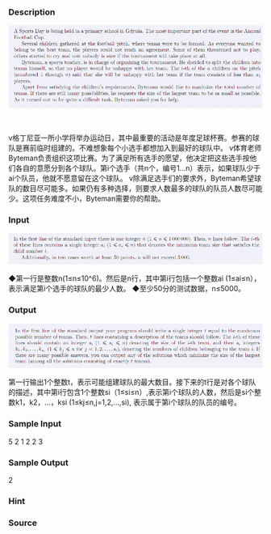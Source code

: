 
### Description
![](/JudgeOnline/upload/201107/d1.jpg)

  

v格丁尼亚一所小学将举办运动日，其中最重要的活动是年度足球杯赛。参赛的球队是赛前临时组建的。不难想象每个小选手都想加入到最好的球队中。 
v体育老师Byteman负责组织这项比赛。为了满足所有选手的愿望，他决定把这些选手按他们各自的意愿分到各个球队。第i个选手（共n个，编号1…n）表示，如果球队少于ai个队员，他就不愿意留在这个球队。 
v除满足选手们的要求外，Byteman希望球队的数目尽可能多。如果仍有多种选择，则要求人数最多的球队的队员人数尽可能少。这项任务难度不小，Byteman需要你的帮助。

### Input
![](/JudgeOnline/upload/201107/d2.jpg)


◆第一行是整数n(1≤n≤10^6)。然后是n行，其中第i行包括一个整数ai (1≤ai≤n），表示满足第i个选手的球队的最少人数。 
◆至少50分的测试数据，n≤5000。

### Output
![](/JudgeOnline/upload/201107/d3.jpg)

第一行输出1个整数t，表示可能组建球队的最大数目。接下来的t行是对各个球队的描述，其中第i行包含1个整数si（1≤si≤n）,表示第i个球队的人数，然后是si个整数k1，k2，…，ksi (1≤kj≤n,j=1,2,…,si), 表示属于第i个球队的队员的编号。
### Sample Input
5
2
1
2
2
3
### Sample Output
2

### Hint

### Source
